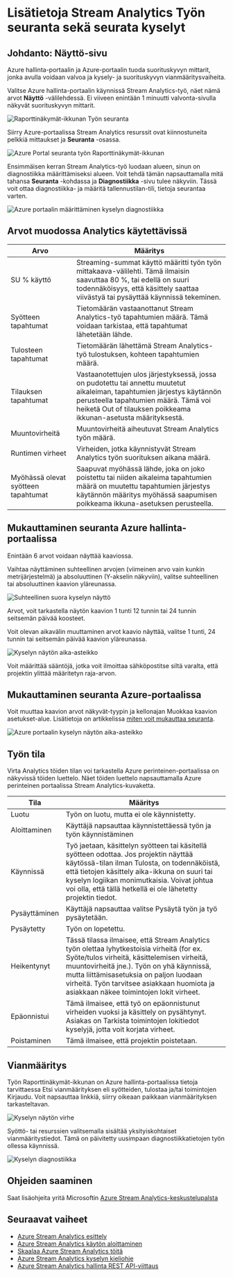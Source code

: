 <properties 
    pageTitle="Tietoja Stream Analytics Työn seuranta | Microsoft Azure" 
    description="Tietoja Stream Analytics Työn seuranta" 
    keywords="kyselyn näyttö"
    services="stream-analytics" 
    documentationCenter="" 
    authors="jeffstokes72" 
    manager="jhubbard" 
    editor="cgronlun"/>

<tags 
    ms.service="stream-analytics" 
    ms.devlang="na" 
    ms.topic="article" 
    ms.tgt_pltfrm="na" 
    ms.workload="data-services" 
    ms.date="09/26/2016" 
    ms.author="jeffstok"/>

# <a name="understand-stream-analytics-job-monitoring-and-how-to-monitor-queries"></a>Lisätietoja Stream Analytics Työn seuranta sekä seurata kyselyt

## <a name="introduction-the-monitor-page"></a>Johdanto: Näyttö-sivu

Azure hallinta-portaalin ja Azure-portaalin tuoda suorituskyvyn mittarit, jonka avulla voidaan valvoa ja kysely- ja suorituskyvyn vianmääritysvaiheita. 

Valitse Azure hallinta-portaalin käynnissä Stream Analytics-työ, näet nämä arvot **Näyttö** -välilehdessä. Ei viiveen enintään 1 minuutti valvonta-sivulla näkyvät suorituskyvyn mittarit.  

  ![Raporttinäkymät-ikkunan Työn seuranta](./media/stream-analytics-monitoring/01-stream-analytics-monitoring.png)  

Siirry Azure-portaalissa Stream Analytics resurssit ovat kiinnostuneita pelkkiä mittaukset ja **Seuranta** -osassa.  

  ![Azure Portal seuranta työn Raporttinäkymät-ikkunan](./media/stream-analytics-monitoring/06-stream-analytics-monitoring.png)  

Ensimmäisen kerran Stream Analytics-työ luodaan alueen, sinun on diagnostiikka määrittämiseksi alueen. Voit tehdä tämän napsauttamalla mitä tahansa **Seuranta** -kohdassa ja **Diagnostiikka** -sivu tulee näkyviin. Tässä voit ottaa diagnostiikka- ja määritä tallennustilan-tili, tietoja seurantaa varten.  

  ![Azure portaalin määrittäminen kyselyn diagnostiikka](./media/stream-analytics-monitoring/07-stream-analytics-monitoring.png)  

## <a name="metrics-available-for-stream-analytics"></a>Arvot muodossa Analytics käytettävissä


| Arvo | Määritys |
|--------|-------------|
| SU % käyttö | Streaming-summat käyttö määritti työn työn mittakaava-välilehti. Tämä ilmaisin saavuttaa 80 %, tai edellä on suuri todennäköisyys, että käsittely saattaa viivästyä tai pysäyttää käynnissä tekeminen. |
| Syötteen tapahtumat | Tietomäärän vastaanottanut Stream Analytics-työ tapahtumien määrä. Tämä voidaan tarkistaa, että tapahtumat lähetetään lähde. |
| Tulosteen tapahtumat | Tietomäärän lähettämä Stream Analytics-työ tulostuksen, kohteen tapahtumien määrä. |
| Tilauksen tapahtumat | Vastaanotettujen ulos järjestyksessä, jossa on pudotettu tai annettu muutetut aikaleiman, tapahtumien järjestys käytännön perusteella tapahtumien määrä. Tämä voi heiketä Out of tilauksen poikkeama ikkunan-asetusta määrityksestä. |
| Muuntovirheitä | Muuntovirheitä aiheutuvat Stream Analytics työn määrä. |
| Runtimen virheet | Virheiden, jotka käynnistyvät Stream Analytics työn suorituksen aikana määrä. |
| Myöhässä olevat syötteen tapahtumat | Saapuvat myöhässä lähde, joka on joko poistettu tai niiden aikaleima tapahtumien määrä on muutettu tapahtumien järjestys käytännön määritys myöhässä saapumisen poikkeama ikkuna-asetuksen perusteella. |

## <a name="customizing-monitoring-in-the-azure-management-portal"></a>Mukauttaminen seuranta Azure hallinta-portaalissa ##

Enintään 6 arvot voidaan näyttää kaaviossa.

Vaihtaa näyttäminen suhteellinen arvojen (viimeinen arvo vain kunkin metrijärjestelmä) ja absoluuttinen (Y-akselin näkyviin), valitse suhteellinen tai absoluuttinen kaavion yläreunassa.

  ![Suhteellinen suora kyselyn näyttö](./media/stream-analytics-monitoring/02-stream-analytics-monitoring.png)  

Arvot, voit tarkastella näytön kaavion 1 tunti 12 tunnin tai 24 tunnin seitsemän päivää koosteet.

Voit olevan aikavälin muuttaminen arvot kaavio näyttää, valitse 1 tunti, 24 tunnin tai seitsemän päivää kaavion yläreunassa.

  ![Kyselyn näytön aika-asteikko](./media/stream-analytics-monitoring/03-stream-analytics-monitoring.png)  

Voit määrittää sääntöjä, jotka voit ilmoittaa sähköpostitse siltä varalta, että projektin ylittää määritetyn raja-arvon. 

## <a name="customizing-monitoring-in-the-azure-portal"></a>Mukauttaminen seuranta Azure-portaalissa ##

Voit muuttaa kaavion arvot näkyvät-tyypin ja kellonajan Muokkaa kaavion asetukset-alue. Lisätietoja on artikkelissa [miten voit mukauttaa seuranta](../monitoring-and-diagnostics/insights-how-to-customize-monitoring.md).

  ![Azure portaalin kyselyn näytön aika-asteikko](./media/stream-analytics-monitoring/08-stream-analytics-monitoring.png)  

## <a name="job-status"></a>Työn tila

Virta Analytics töiden tilan voi tarkastella Azure perinteinen-portaalissa on näkyvissä töiden luettelo. Näet töiden luettelo napsauttamalla Azure perinteinen portaalissa Stream Analytics-kuvaketta.

| Tila | Määritys |
|--------|------------|
| Luotu | Työn on luotu, mutta ei ole käynnistetty. |
| Aloittaminen | Käyttäjä napsauttaa käynnistettäessä työn ja työn käynnistäminen |
| Käynnissä | Työ jaetaan, käsittelyn syötteen tai käsitellä syötteen odottaa. Jos projektin näyttää käytössä-tilan ilman Tulosta, on todennäköistä, että tietojen käsittely aika-ikkuna on suuri tai kyselyn logiikan monimutkaisia. Voivat johtua voi olla, että tällä hetkellä ei ole lähetetty projektin tiedot. |
| Pysäyttäminen | Käyttäjä napsauttaa valitse Pysäytä työn ja työ pysäytetään. |
| Pysäytetty | Työn on lopetettu. |
| Heikentynyt | Tässä tilassa ilmaisee, että Stream Analytics työn olettaa lyhytkestoisia virheitä (for ex. Syöte/tulos virheitä, käsittelemisen virheitä, muuntovirheitä jne.). Työn on yhä käynnissä, mutta liittämisasetuksia on paljon luodaan virheitä. Työn tarvitsee asiakkaan huomiota ja asiakkaan näkee toimintojen lokit virheet. |
| Epäonnistui | Tämä ilmaisee, että työ on epäonnistunut virheiden vuoksi ja käsittely on pysähtynyt. Asiakas on Tarkista toimintojen lokitiedot kyselyjä, jotta voit korjata virheet. |
| Poistaminen | Tämä ilmaisee, että projektin poistetaan. |

## <a name="diagnosis"></a>Vianmääritys

Työn Raporttinäkymät-ikkunan on Azure hallinta-portaalissa tietoja tarvittaessa Etsi vianmäärityksen eli syötteiden, tulostaa ja/tai toimintojen Kirjaudu. Voit napsauttaa linkkiä, siirry oikeaan paikkaan vianmäärityksen tarkasteltavan.

  ![Kyselyn näytön virhe](./media/stream-analytics-monitoring/04-stream-analytics-monitoring.png)  

Syöttö- tai resurssien valitsemalla sisältää yksityiskohtaiset vianmääritystiedot. Tämä on päivitetty uusimpaan diagnostiikkatietojen työn ollessa käynnissä.

  ![Kyselyn diagnostiikka](./media/stream-analytics-monitoring/05-stream-analytics-monitoring.png)  

## <a name="get-help"></a>Ohjeiden saaminen
Saat lisäohjeita yritä Microsoftin [Azure Stream Analytics-keskustelupalsta](https://social.msdn.microsoft.com/Forums/en-US/home?forum=AzureStreamAnalytics)

## <a name="next-steps"></a>Seuraavat vaiheet

- [Azure Stream Analytics esittely](stream-analytics-introduction.md)
- [Azure Stream Analytics käytön aloittaminen](stream-analytics-get-started.md)
- [Skaalaa Azure Stream Analytics töitä](stream-analytics-scale-jobs.md)
- [Azure Stream Analytics kyselyn kieliohje](https://msdn.microsoft.com/library/azure/dn834998.aspx)
- [Azure Stream Analytics hallinta REST API-viittaus](https://msdn.microsoft.com/library/azure/dn835031.aspx)
